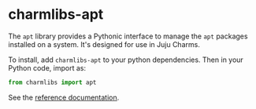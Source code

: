 # charmlibs-apt

The `apt` library provides a Pythonic interface to manage the `apt` packages installed on a system. It's designed for use in Juju Charms.

To install, add `charmlibs-apt` to your python dependencies. Then in your Python code, import as:

```py
from charmlibs import apt
```

See the [reference documentation](https://canonical-charmlibs.readthedocs-hosted.com/reference/charmlibs/apt/).
